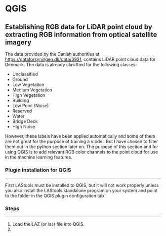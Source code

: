 # QGIS 

## Establishing RGB data for LiDAR point cloud by extracting RGB information from optical satellite imagery

The data provided by the Danish authorities at https://dataforsyningen.dk/data/3931, contains LiDAR point cloud data for Denmark. The data is already clasiffied for the following classes:
* Unclassified
* Ground
* Low Vegetation
* Medium Vegetation
* High Vegetation
* Building
* Low Point (Noise)
* Reserved
* Water
* Bridge Deck
* High Noise

However, these labels have been applied automatically and some of them are not great for the purpose of training a model. But I have chosen to filter them out in the python section later on. The purpose of this section and for using QGIS is to add relevant RGB color channels to the point cloud for use in the machine learning features. 


### Plugin installation for QGIS
--------------------------------------------------------------
First LAStools must be installed to QGIS, but it will not work properly unless you also install the LAStools standalone program on your system and point to the folder in the QGIS plugin configuration tab


### Steps
--------------------------------------------------------------
1) Load the LAZ (or las) file into QGIS.
2) 

